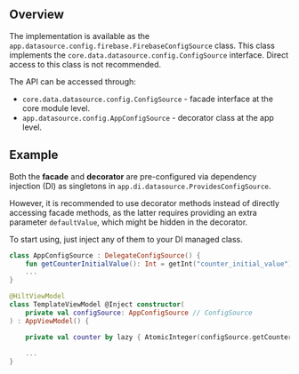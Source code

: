 ## Overview

The implementation is available as the `app.datasource.config.firebase.FirebaseConfigSource` class. This class implements the `core.data.datasource.config.ConfigSource` interface. Direct access to this class is not recommended.

The API can be accessed through:
- `core.data.datasource.config.ConfigSource` - facade interface at the core module level.
- `app.datasource.config.AppConfigSource` - decorator class at the app level.

## Example

Both the **facade** and **decorator** are pre-configured via dependency injection (DI) as singletons in `app.di.datasource.ProvidesConfigSource`.

However, it is recommended to use decorator methods instead of directly accessing facade methods, as the latter requires providing an extra parameter `defaultValue`, which might be hidden in the decorator.

To start using, just inject any of them to your DI managed class.

```kotlin
class AppConfigSource : DelegateConfigSource() {
    fun getCounterInitialValue(): Int = getInt("counter_initial_value") { 100 }
    ...
}

@HiltViewModel
class TemplateViewModel @Inject constructor(
    private val configSource: AppConfigSource // ConfigSource
) : AppViewModel() {

    private val counter by lazy { AtomicInteger(configSource.getCounterInitialValue()) }
    
    ...
}
```